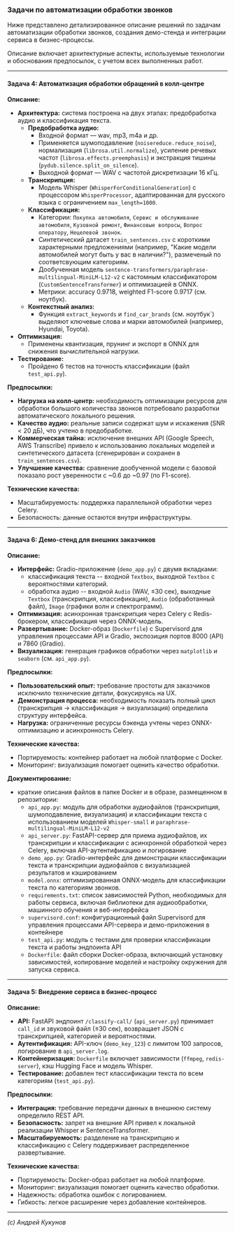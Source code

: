 ### Задачи по автоматизации обработки звонков

Ниже представлено детализированное описание решений по задачам автоматизации обработки звонков, создания демо-стенда и интеграции сервиса в бизнес-процессы.  

Описание включает архитектурные аспекты, используемые технологии и обоснования предпосылок, с учетом всех выполненных работ.

---

#### Задача 4: Автоматизация обработки обращений в колл-центре

**Описание:**
- **Архитектура:** система построена на двух этапах: предобработка аудио и классификация текста.
  - **Предобработка аудио:** 
    - Входной формат — wav, mp3, m4a и др.
    - Применяется  шумоподавление (`noisereduce.reduce_noise`), нормализация (`librosa.util.normalize`), усиление речевых частот (`librosa.effects.preemphasis`) и экстракция тишины (`pydub.silence.split_on_silence`). 
    - Выходной формат — WAV с частотой дискретизации 16 кГц.
  - **Транскрипция:** 
    - Модель Whisper (`WhisperForConditionalGeneration`) с процессором `WhisperProcessor`, адаптированная для русского языка с ограничением `max_length=1000`.
  - **Классификация:** 
    - Категории: `Покупка автомобиля`, `Сервис и обслуживание автомобиля`, `Кузовной ремонт`, `Финансовые вопросы`, `Вопрос оператору`, `Нецелевой звонок`. 
    - Синтетический датасет `train_sentences.csv` с короткими характерными предложениями (например, "Какие модели автомобилей могут быть у вас в наличии?"), размеченый по соответсвующим категориям.
    - Дообученная модель `sentence-transformers/paraphrase-multilingual-MiniLM-L12-v2` с кастомным классификатором (`CustomSentenceTransformer`) и оптимизацией в ONNX. 
    - Метрики: accuracy 0.9718, weighted F1-score 0.9717 (см. ноутбук).
  - **Контекстный анализ:** 
    - Функция `extract_keywords` и `find_car_brands` (см. ноутбук`) выделяют ключевые слова и марки автомобилей (например, Hyundai, Toyota).
- **Оптимизация:** 
  - Применены квантизация, прунинг и экспорт в ONNX для снижения вычислительной нагрузки.
- **Тестирование:** 
  - Пройдено 6 тестов на точность классификации (файл `test_api.py`).

**Предпосылки:**
- **Нагрузка на колл-центр:** необходимость оптимизации ресурсов для обработки большого количества звонков потребовало разработки автоматического локального решения.
- **Качество аудио:** реальные записи содержат шум и искажения (SNR < 20 дБ), что учтено в предобработке.
- **Коммерческая тайна:** исключение внешних API (Google Speech, AWS Transcribe) привело к использованию локальных моделей и синтетического датасета (сгенерирован и сохранен в `train_sentences.csv`).
- **Улучшение качества:** сравнение дообученной модели с базовой показало рост уверенности с ~0.6 до ~0.97 (по F1-score).

**Технические качества:**
- Масштабируемость: поддержка параллельной обработки через Celery.
- Безопасность: данные остаются внутри инфраструктуры.

---

#### Задача 6: Демо-стенд для внешних заказчиков

**Описание:**
- **Интерфейс:** Gradio-приложение (`demo_app.py`) с двумя вкладками:
  - классификация текста -- входной `Textbox`, выходной `Textbox` с вероятностями категорий.
  - обработка аудио -- входной `Audio` (WAV, ≤30 сек), выходные `Textbox` (транскрипция, классификация), `Audio` (обработанный файл), `Image` (графики волн и спектрограмм).
- **Оптимизация:** асинхронная транскрипция через Celery с Redis-брокером, классификация через ONNX-модель.
- **Развертывание:** Docker-образ (`Dockerfile`) с Supervisord для управления процессами API и Gradio, экспозиция портов 8000 (API) и 7860 (Gradio).
- **Визуализация:** генерация графиков обработки через `matplotlib` и `seaborn` (см. `api_app.py`).

**Предпосылки:**
- **Пользовательский опыт:** требование простоты для заказчиков исключило технические детали, фокусируясь на UX.
- **Демонстрация процесса:** необходимость показать полный цикл (транскрипция → классификация → визуализация) определила структуру интерфейса.
- **Нагрузка:** ограниченные ресурсы бэкенда учтены через ONNX-оптимизацию и асинхронность Celery.

**Технические качества:**
- Портируемость: контейнер работает на любой платформе с Docker.
- Мониторинг: визуализация помогает оценить качество обработки.

**Документирование:** 
- краткие описания файлов в папке Docker и в образе, размещенном в репозитории:
  - `api_app.py`: модуль для обработки аудиофайлов (транскрипция, шумоподавление, визуализация) и классификации текста с использованием моделей `Whisper-small` и `paraphrase-multilingual-MiniLM-L12-v2`
  - `api_server.py`: FastAPI-сервер для приема аудиофайлов, их транскрипции и классификации с асинхронной обработкой через Celery, включая API-аутентификацию и логирование
  - `demo_app.py`: Gradio-интерфейс для демонстрации классификации текста и транскрипции аудиофайлов с визуализацией результатов и кэшированием
  - `model.onnx`: оптимизированная ONNX-модель для классификации текста по категориям звонков.
  - `requirements.txt`: список зависимостей Python, необходимых для работы сервиса, включая библиотеки для аудиообработки, машинного обучения и веб-интерфейса
  - `supervisord.conf`: конфигурационный файл Supervisord для управления процессами API-сервера и демо-приложения в контейнере
  - `test_api.py`: модуль с тестами для проверки классификации текста и работы эндпоинта API
  - `Dockerfile`: файл сборки Docker-образа, включающий установку зависимостей, копирование моделей и настройку окружения для запуска сервиса.


---

#### Задача 5: Внедрение сервиса в бизнес-процесс

**Описание:**
- **API:** FastAPI эндпоинт `/classify-call/` (`api_server.py`) принимает `call_id` и звуковой файл (≤30 сек), возвращает JSON с транскрипцией, категорией и вероятностями.
- **Аутентификация:** API-ключ (`demo_key_123`) с лимитом 100 запросов, логирование в `api_server.log`.
- **Контейнеризация:** `Dockerfile` включает зависимости (`ffmpeg`, `redis-server`), кэш Hugging Face и модель Whisper.
- **Тестирование:** добавлен тест классификации текста по всем категориям (`test_api.py`).

**Предпосылки:**
- **Интеграция:** требование передачи данных в внешнюю систему определило REST API.
- **Безопасность:** запрет на внешние API привел к локальной реализации Whisper и SentenceTransformer.
- **Масштабируемость:** разделение на транскрипцию и классификацию с Celery поддерживает распределенное развертывание.

**Технические качества:**
- Портируемость: Docker-образ работает на любой платформе.
- Мониторинг: визуализация помогает оценить качество обработки.
- Надежность: обработка ошибок с логированием.
- Гибкость: легкое расширение через добавление контейнеров.

---


*(c) Андрей Кукунов*